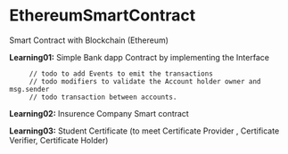 # EthereumSmartContract
Smart Contract with Blockchain (Ethereum) 

**Learning01:** Simple Bank dapp Contract by implementing the Interface 
     
		 // todo to add Events to emit the transactions      
		 // todo modifiers to validate the Account holder owner and msg.sender
		 // todo transaction between accounts.

**Learning02:** Insurence Company Smart contract 

**Learning03:** Student Certificate (to meet Certificate Provider , Certificate Verifier, Certificate Holder)
		 
		 

